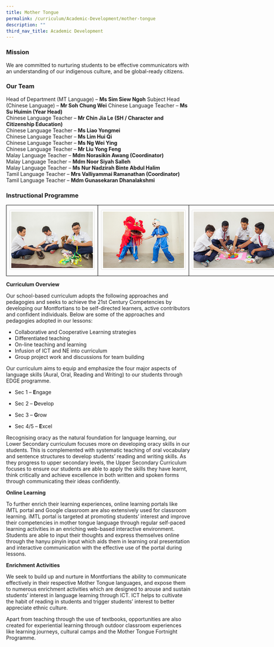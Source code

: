 ```yaml
---
title: Mother Tongue
permalink: /curriculum/Academic-Development/mother-tongue
description: ""
third_nav_title: Academic Development
---
```

### Mission

We are committed to nurturing students to be effective communicators with an understanding of our indigenous culture, and be global-ready citizens.

### Our Team

Head of Department (MT Language) – **Ms Sim Siew Ngoh**
Subject Head (Chinese Language) – **Mr Soh Chung Wei** 
Chinese Language Teacher – **Ms Su Huimin (Year Head)**   
Chinese Language Teacher – **Mr Chin Jia Le (SH / Character and Citizenship Education)**   
Chinese Language Teacher – **Ms Liao Yongmei**  
Chinese Language Teacher – **Ms Lim Hui Qi**   
Chinese Language Teacher – **Ms Ng Wei Ying**   
Chinese Language Teacher – **Mr Liu Yong Feng**    
Malay Language Teacher – **Mdm Norasikin Awang (Coordinator)**    
Malay Language Teacher – **Mdm Noor Siyah Salleh**    
Malay Language Teacher – **Ms Nur Nadzirah Binte Abdul Halim**    
Tamil Language Teacher – **Mrs Valliyammai Ramanathan (Coordinator)**     
Tamil Language Teacher – **Mdm Gunasekaran Dhanalakshmi**

### Instructional Programme

<style type="text/css">
.tg  {border-collapse:collapse;border-spacing:0;margin:0px auto;}
.tg td{border-color:black;border-style:solid;border-width:1px;font-family:Arial, sans-serif;font-size:14px;
  overflow:hidden;padding:10px 5px;word-break:normal;}
.tg th{border-color:black;border-style:solid;border-width:1px;font-family:Arial, sans-serif;font-size:14px;
  font-weight:normal;overflow:hidden;padding:10px 5px;word-break:normal;}
.tg .tg-0lax{text-align:left;vertical-align:top}
</style>
<table class="tg" style="undefined;table-layout: fixed; width: 750px">
<colgroup>
<col style="width: 250px">
<col style="width: 250px">
<col style="width: 250px">
</colgroup>
<tbody>
  <tr>
    <td class="tg-0lax"><img src="/images/mt_prog1.png"></td>
    <td class="tg-0lax"><img src="/images/mt_prog2.png"></td>
    <td class="tg-0lax"><img src="/images/mt_prog3.png"></td>
  </tr>
</tbody>
</table>




**Curriculum Overview**

Our school-based curriculum adopts the following approaches and pedagogies and seeks to achieve the 21st Century Competencies by developing our Montfortians to be self-directed learners, active contributors and confident individuals. Below are some of the approaches and pedagogies adopted in our lessons:

*   Collaborative and Cooperative Learning strategies  
*   Differentiated teaching 
*   On-line teaching and learning  
*   Infusion of ICT and NE into curriculum  
*   Group project work and discussions for team building  

  

Our curriculum aims to equip and emphasize the four major aspects of language skills (Aural, Oral, Reading and Writing) to our students through EDGE programme.

  

*   Sec 1 – **E**ngage  
    
*   Sec 2 – **D**evelop  
    
*   Sec 3 – **G**row  
    
*   Sec 4/5 – **E**xcel  
   

Recognising oracy as the natural foundation for language learning, our Lower Secondary curriculum focuses more on developing oracy skills in our students. This is complemented with systematic teaching of oral vocabulary and sentence structures to develop students’ reading and writing skills. As they progress to upper secondary levels, the Upper Secondary Curriculum focuses to ensure our students are able to apply the skills they have learnt, think critically and achieve excellence in both written and spoken forms through communicating their ideas confidently.

  

**Online Learning**

To further enrich their learning experiences, online learning portals like iMTL portal and Google classroom are also extensively used for classroom learning. iMTL portal is targeted at promoting students’ interest and improve their competencies in mother tongue language through regular self-paced learning activities in an enriching web-based interactive environment. Students are able to input their thoughts and express themselves online through the hanyu pinyin input which aids them in learning oral presentation and interactive communication with the effective use of the portal during lessons.

  

**Enrichment Activities**

We seek to build up and nurture in Montfortians the ability to communicate effectively in their respective Mother Tongue languages, and expose them to numerous enrichment activities which are designed to arouse and sustain students’ interest in language learning through ICT. ICT helps to cultivate the habit of reading in students and trigger students’ interest to better appreciate ethnic culture.

Apart from teaching through the use of textbooks, opportunities are also created for experiential learning through outdoor classroom experiences like learning journeys, cultural camps and the Mother Tongue Fortnight Programme.